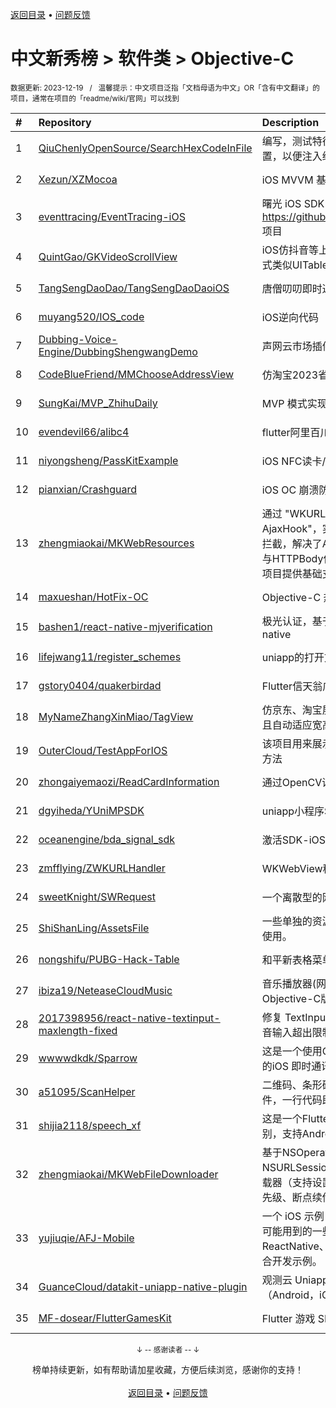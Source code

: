 <a href="https://gitee.com/GrowingGit/GitHub-Chinese-Top-Charts#github中文排行榜">返回目录</a> • <a href="/content/docs/feedback.md">问题反馈</a>

# 中文新秀榜 > 软件类 > Objective-C
<sub>数据更新: 2023-12-19&nbsp;&nbsp;&nbsp;/&nbsp;&nbsp;&nbsp;温馨提示：中文项目泛指「文档母语为中文」OR「含有中文翻译」的项目，通常在项目的「readme/wiki/官网」可以找到</sub>

|#|Repository|Description|Stars|Updated|Created|
|:-|:-|:-|:-|:-|:-|
|1|[QiuChenlyOpenSource/SearchHexCodeInFile](https://github.com/QiuChenlyOpenSource/SearchHexCodeInFile)|编写，测试特征码在文件中的相对位置，以便注入绝对地址。|44|2023-10-26|2023-10-13|
|2|[Xezun/XZMocoa](https://github.com/Xezun/XZMocoa)|iOS MVVM 基础框架|33|2023-08-30|2023-08-06|
|3|[eventtracing/EventTracing-iOS](https://github.com/eventtracing/EventTracing-iOS)|曙光 iOS SDK，隶属于 https://github.com/eventtracing/dawn 项目|22|2023-08-09|2023-02-13|
|4|[QuintGao/GKVideoScrollView](https://github.com/QuintGao/GKVideoScrollView)|iOS仿抖音等上下滑动切换视图，使用方式类似UITableView，支持不同cell切换|21|2023-09-21|2023-03-16|
|5|[TangSengDaoDao/TangSengDaoDaoiOS](https://github.com/TangSengDaoDao/TangSengDaoDaoiOS)|唐僧叨叨即时通讯(im) iOS 端|17|2023-12-18|2023-07-06|
|6|[muyang520/IOS_code](https://github.com/muyang520/IOS_code)|iOS逆向代码|13|2023-10-13|2023-05-04|
|7|[Dubbing-Voice-Engine/DubbingShengwangDemo](https://github.com/Dubbing-Voice-Engine/DubbingShengwangDemo)|声网云市场插件-大饼变声SDK|10|2023-07-10|2023-04-24|
|8|[CodeBlueFriend/MMChooseAddressView](https://github.com/CodeBlueFriend/MMChooseAddressView)|仿淘宝2023省市县街道地址选择器|6|2023-08-14|2023-08-11|
|9|[SungKai/MVP_ZhihuDaily](https://github.com/SungKai/MVP_ZhihuDaily)|MVP 模式实现知乎日报部分功能|4|2023-07-28|2023-03-30|
|10|[evendevil66/alibc4](https://github.com/evendevil66/alibc4)|flutter阿里百川4.x插件|3|2023-12-09|2023-12-08|
|11|[niyongsheng/PassKitExample](https://github.com/niyongsheng/PassKitExample)|iOS NFC读卡/写卡、虚拟卡片钱包；|3|2023-08-09|2023-08-09|
|12|[pianxian/Crashguard](https://github.com/pianxian/Crashguard)|iOS OC 崩溃防护库|3|2023-07-21|2023-07-21|
|13|[zhengmiaokai/MKWebResources](https://github.com/zhengmiaokai/MKWebResources)|通过 "WKURLSchemeHandler + AjaxHook"，实现WKWebview的资源拦截，解决了Ajax/Fetch请求的Cookie与HTTPBody信息同步问题，为H5秒开项目提供基础支持。|3|2023-07-11|2023-07-06|
|14|[maxueshan/HotFix-OC](https://github.com/maxueshan/HotFix-OC)|Objective-C 热修复|3|2023-07-05|2023-07-05|
|15|[bashen1/react-native-mjverification](https://github.com/bashen1/react-native-mjverification)|极光认证，基于jverification-react-native|3|2023-12-15|2023-03-13|
|16|[lifejwang11/register_schemes](https://github.com/lifejwang11/register_schemes)|uniapp的打开文件到第三方app|3|2023-07-25|2023-02-28|
|17|[gstory0404/quakerbirdad](https://github.com/gstory0404/quakerbirdad)|Flutter信天翁广告插件|3|2023-11-06|2023-02-06|
|18|[MyNameZhangXinMiao/TagView](https://github.com/MyNameZhangXinMiao/TagView)|仿京东、淘宝展开/收起标签,支持自定义且自动适应宽高. 高度自定义.标签试图|2|2023-11-08|2023-11-08|
|19|[OuterCloud/TestAppForIOS](https://github.com/OuterCloud/TestAppForIOS)|该项目用来展示用例信息收集库的使用方法|2|2023-10-31|2023-10-30|
|20|[zhongaiyemaozi/ReadCardInformation](https://github.com/zhongaiyemaozi/ReadCardInformation)|通过OpenCV读取身份证/社保卡信息|2|2023-11-10|2023-10-20|
|21|[dgyiheda/YUniMPSDK](https://github.com/dgyiheda/YUniMPSDK)|uniapp小程序SDK|2|2023-11-28|2023-09-14|
|22|[oceanengine/bda_signal_sdk](https://github.com/oceanengine/bda_signal_sdk)|激活SDK-iOS|2|2023-11-22|2023-09-12|
|23|[zmfflying/ZWKURLHandler](https://github.com/zmfflying/ZWKURLHandler)|WKWebView秒开demo|2|2023-09-12|2023-09-12|
|24|[sweetKnight/SWRequest](https://github.com/sweetKnight/SWRequest)|一个离散型的网络库|2|2023-09-11|2023-09-11|
|25|[ShiShanLing/AssetsFile](https://github.com/ShiShanLing/AssetsFile)|一些单独的资源文件，用于写技术文章使用。|2|2023-07-31|2023-07-31|
|26|[nongshifu/PUBG-Hack-Table](https://github.com/nongshifu/PUBG-Hack-Table)|和平新表格菜单|2|2023-07-20|2023-07-20|
|27|[ibiza19/NeteaseCloudMusic](https://github.com/ibiza19/NeteaseCloudMusic)|音乐播放器(网易云音乐)🎹 iOS Objective-C版|2|2023-11-13|2023-07-20|
|28|[2017398956/react-native-textinput-maxlength-fixed](https://github.com/2017398956/react-native-textinput-maxlength-fixed)|修复 TextInput 设置 maxLength 后，拼音输入超出限制的问题|2|2023-07-12|2023-07-12|
|29|[wwwwdkdk/Sparrow](https://github.com/wwwwdkdk/Sparrow)|这是一个使用Objective-C 和 Swift编写的iOS 即时通讯APP(聊天APP前端)|2|2023-07-21|2023-06-23|
|30|[a51095/ScanHelper](https://github.com/a51095/ScanHelper)|二维码、条形码、等多种条码扫描组件，一行代码即可初始化使用。|2|2023-12-05|2023-05-06|
|31|[shijia2118/speech_xf](https://github.com/shijia2118/speech_xf)|这是一个Flutter插件，用于讯飞语音识别，支持Android和IOS.|2|2023-12-05|2023-04-30|
|32|[zhengmiaokai/MKWebFileDownloader](https://github.com/zhengmiaokai/MKWebFileDownloader)|基于NSOperationQueue与NSURLSessionDataTask实现的文件下载器（支持设置队列并发数量、任务优先级、断点续传）。|2|2023-08-04|2023-04-19|
|33|[yujiuqie/AFJ-Mobile](https://github.com/yujiuqie/AFJ-Mobile)|一个 iOS 示例 Demo，展示 iOS 开发中可能用到的一些技术，包括 ReactNative、Flutter、小程序、H5 混合开发示例。|2|2023-07-19|2023-03-16|
|34|[GuanceCloud/datakit-uniapp-native-plugin](https://github.com/GuanceCloud/datakit-uniapp-native-plugin)|观测云 Uniapp Native Plugin（Android，iOS）|2|2023-11-23|2023-02-17|
|35|[MF-dosear/FlutterGamesKit](https://github.com/MF-dosear/FlutterGamesKit)|Flutter 游戏 SDK iOS、Android双端|2|2023-11-29|2023-02-09|

<div align="center">
    <p><sub>↓ -- 感谢读者 -- ↓</sub></p>
    榜单持续更新，如有帮助请加星收藏，方便后续浏览，感谢你的支持！
</div>

<br/>

<div align="center"><a href="https://gitee.com/GrowingGit/GitHub-Chinese-Top-Charts#github中文排行榜">返回目录</a> • <a href="/content/docs/feedback.md">问题反馈</a></div>
